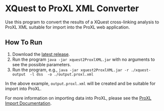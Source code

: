 XQuest to ProXL XML Converter
=====================================================

Use this program to convert the results of a XQuest cross-linking analysis to ProXL XML suitable for import into the ProXL web application.

How To Run
-------------
1. Download the [latest release](https://github.com/yeastrc/proxl-import-xquest/releases).
2. Run the program ``java -jar xquest2ProxlXML.jar`` with no arguments to see the possible parameters.
3. Run the program, e.g., ``java -jar xquest2ProxlXML.jar -r ./xquest-output  -l dss  -o ./output.proxl.xml``

In the above example, ``output.proxl.xml`` will be created and be suitable for import into ProXL.

For more information on importing data into ProXL, please see the [ProXL Import Documentation](http://proxl-web-app.readthedocs.org/en/latest/install/import.html).

